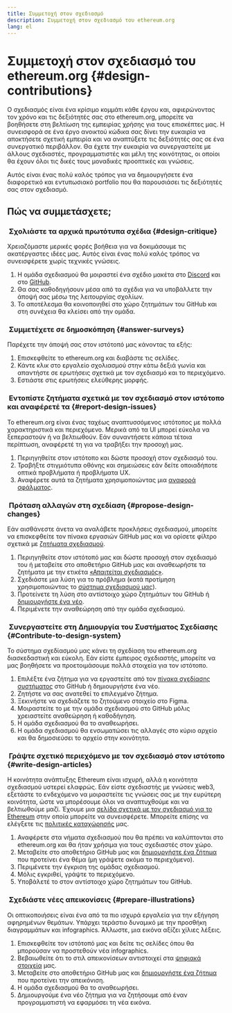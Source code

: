 ```yaml
---
title: Συμμετοχή στον σχεδιασμό
description: Συμμετοχή στον σχεδιασμό του ethereum.org
lang: el
---
```


# Συμμετοχή στον σχεδιασμό του ethereum.org {#design-contributions}

Ο σχεδιασμός είναι ένα κρίσιμο κομμάτι κάθε έργου και, αφιερώνοντας τον χρόνο και τις δεξιότητές σας στο ethereum.org, μπορείτε να βοηθήσετε στη βελτίωση της εμπειρίας χρήσης για τους επισκέπτες μας. Η συνεισφορά σε ένα έργο ανοικτού κώδικα σας δίνει την ευκαιρία να αποκτήσετε σχετική εμπειρία και να αναπτύξετε τις δεξιότητές σας σε ένα συνεργατικό περιβάλλον. Θα έχετε την ευκαιρία να συνεργαστείτε με άλλους σχεδιαστές, προγραμματιστές και μέλη της κοινότητας, οι οποίοι θα έχουν όλοι τις δικές τους μοναδικές προοπτικές και γνώσεις.

Αυτός είναι ένας πολύ καλός τρόπος για να δημιουργήσετε ένα διαφορετικό και εντυπωσιακό portfolio που θα παρουσιάσει τις δεξιότητές σας στον σχεδιασμό.

## Πώς να συμμετάσχετε;

### <Emoji text=":one:" size={1} /> &nbsp;Σχολιάστε τα αρχικά πρωτότυπα σχέδια {#design-critique}

Χρειαζόμαστε μερικές φορές βοήθεια για να δοκιμάσουμε τις ακατέργαστες ιδέες μας. Αυτός είναι ένας πολύ καλός τρόπος να συνεισφέρετε χωρίς τεχνικές γνώσεις.

1. Η ομάδα σχεδιασμού θα μοιραστεί ένα σχέδιο μακέτα στο [Discord](https://discord.com/invite/ethereum-org) και στο [GitHub](https://github.com/ethereum/ethereum-org-website/labels/design%20required%20%F0%9F%8E%A8).
2. Θα σας καθοδηγήσουν μέσα από τα σχέδια για να υποβάλλετε την άποψή σας μέσω της λειτουργίας σχολίων.
3. Το αποτέλεσμα θα κοινοποιηθεί στο χώρο ζητημάτων του GitHub και στη συνέχεια θα κλείσει από την ομάδα.

### <Emoji text=":two:" size={1} /> &nbsp;Συμμετέχετε σε δημοσκόπηση {#answer-surveys}

Παρέχετε την άποψή σας στον ιστότοπό μας κάνοντας τα εξής:

1. Επισκεφθείτε το ethereum.org και διαβάστε τις σελίδες.
2. Κάντε κλικ στο εργαλείο σχολιασμού στην κάτω δεξιά γωνία και απαντήστε σε ερωτήσεις σχετικά με τον σχεδιασμό και το περιεχόμενο.
3. Εστιάστε στις ερωτήσεις ελεύθερης μορφής.

### <Emoji text=":three:" size={1} /> &nbsp;Εντοπίστε ζητήματα σχετικά με τον σχεδιασμό στον ιστότοπο και αναφέρετέ τα {#report-design-issues}

Το ethereum.org είναι ένας ταχέως αναπτυσσόμενος ιστότοπος με πολλά χαρακτηριστικά και περιεχόμενο. Μερικά από τα UI μπορεί εύκολα να ξεπεραστούν ή να βελτιωθούν. Εάν συναντήσετε κάποια τέτοια περίπτωση, αναφέρετέ τη για να τραβήξει την προσοχή μας.

1. Περιηγηθείτε στον ιστότοπο και δώστε προσοχή στον σχεδιασμό του.
2. Τραβήξτε στιγμιότυπα οθόνης και σημειώσεις εάν δείτε οποιαδήποτε οπτικά προβλήματα ή προβλήματα UX.
3. Αναφέρετε αυτά τα ζητήματα χρησιμοποιώντας μια [αναφορά σφάλματος](https://github.com/ethereum/ethereum-org-website/issues/new/choose).

### <Emoji text=":four:" size={1} /> &nbsp;Πρόταση αλλαγών στη σχεδίαση {#propose-design-changes}

Εάν αισθάνεστε άνετα να αναλάβετε προκλήσεις σχεδιασμού, μπορείτε να επισκεφθείτε τον πίνακα εργασιών GitHub μας και να ορίσετε φίλτρο σχετικά με [ζητήματα σχεδιασμού](https://github.com/ethereum/ethereum-org-website/labels/design%20required%20%F0%9F%8E%A8).

1. Περιηγηθείτε στον ιστότοπό μας και δώστε προσοχή στον σχεδιασμό του ή μεταβείτε στο αποθετήριο GitHub μας και αναθεωρήστε τα ζητήματα με την ετικέτα [«Απαιτείται σχεδιασμός»](https://github.com/ethereum/ethereum-org-website/labels/design%20required%20%F0%9F%8E%A8).
2. Σχεδιάστε μια λύση για το πρόβλημα (κατά προτίμηση χρησιμοποιώντας το [σύστημα σχεδιασμού μας](https://www.figma.com/community/file/1134414495420383395)).
3. Προτείνετε τη λύση στο αντίστοιχο χώρο ζητημάτων του GitHub ή [δημιουργήστε ένα νέο](https://github.com/ethereum/ethereum-org-website/issues/new?assignees=&labels=feature+%3Asparkles%3A&template=feature_request.yaml&title=Feature+request).
4. Περιμένετε την αναθεώρηση από την ομάδα σχεδιασμού.

### <Emoji text=":five:" size={1} /> &nbsp;Συνεργαστείτε στη Δημιουργία του Συστήματος Σχεδίασης {#Contribute-to-design-system}

Το σύστημα σχεδίασμού μας κάνει τη σχεδίαση του ethereum.org διασκεδαστική και εύκολη. Εάν είστε έμπειρος σχεδιαστής, μπορείτε να μας βοηθήσετε να προετοιμάσουμε πολλά στοιχεία για τον ιστότοπο.

1. Επιλέξτε ένα ζήτημα για να εργαστείτε από τον [πίνακα σχεδίασης συστήματος](https://github.com/ethereum/ethereum-org-website/labels/design%20system) στο GitHub ή δημιουργήστε ένα νέο.
2. Ζητήστε να σας ανατεθεί το επιλεγμένο ζήτημα.
3. Ξεκινήστε να σχεδιάζετε το ζητούμενο στοιχείο στο Figma.
4. Μοιραστείτε το με την ομάδα σχεδιασμού στο GitHub μόλις χρειαστείτε αναθεώρηση ή καθοδήγηση.
5. Η ομάδα σχεδιασμού θα το αναθεωρήσει.
6. Η ομάδα σχεδιασμού θα ενσωματώσει τις αλλαγές στο κύριο αρχείο και θα δημοσιεύσει το αρχείο στην κοινότητα.

### <Emoji text=":six:" size={1} /> &nbsp;Γράψτε σχετικό περιεχόμενο με τον σχεδιασμό στον ιστότοπο {#write-design-articles}

Η κοινότητα ανάπτυξης Ethereum είναι ισχυρή, αλλά η κοινότητα σχεδιασμού υστερεί ελαφρώς. Εάν είστε σχεδιαστής με γνώσεις web3, εξετάστε το ενδεχόμενο να μοιραστείτε τις γνώσεις σας με την ευρύτερη κοινότητα, ώστε να μπορέσουμε όλοι να αναπτυχθούμε και να βελτιωθούμε μαζί. Έχουμε μια [σελίδα σχετικά με τον σχεδιασμό για το Ethereum](/developers/docs/design-and-ux/) στην οποία μπορείτε να συνεισφέρετε. Μπορείτε επίσης να ελέγξετε τις [πολιτικές καταχώρησής](/contributing/design/adding-design-resources) μας.

1. Αναφέρετε στα νήματα σχεδιασμού που θα πρέπει να καλύπτονται στο ethereum.org και θα ήταν χρήσιμα για τους σχεδιαστές στον χώρο.
2. Μεταβείτε στο αποθετήριο GitHub μας και [δημιουργήστε ένα ζήτημα](https://github.com/ethereum/ethereum-org-website/issues/new) που προτείνει ένα θέμα (μη γράψετε ακόμα το περιεχόμενο).
3. Περιμένετε την έγκριση της ομάδας σχεδιασμού.
4. Μόλις εγκριθεί, γράψτε το περιεχόμενο.
5. Υποβάλετέ το στον αντίστοιχο χώρο ζητημάτων του GitHub.

### <Emoji text=":seven:" size={1} /> &nbsp;Σχεδιάστε νέες απεικονίσεις {#prepare-illustrations}

Οι οπτικοποιήσεις είναι ένα από τα πιο ισχυρά εργαλεία για την εξήγηση αφηρημένων θεμάτων. Υπάρχει τεράστιο δυναμικό με την προσθήκη διαγραμμάτων και infographics. Άλλωστε, μια εικόνα αξίζει χίλιες λέξεις.

1. Επισκεφθείτε τον ιστότοπό μας και δείτε τις σελίδες όπου θα μπορούσαν να προστεθούν νέα infographics.
2. Βεβαιωθείτε ότι το στιλ απεικονίσεων αντιστοιχεί στα [ψηφιακά στοιχεία](/assets/) μας.
3. Μεταβείτε στο αποθετήριο GitHub μας και [δημιουργήστε ένα ζήτημα](https://github.com/ethereum/ethereum-org-website/issues/new) που προτείνει την απεικόνιση.
4. Η ομάδα σχεδιασμού θα το αναθεωρήσει.
5. Δημιουργούμε ένα νέο ζήτημα για να ζητήσουμε από έναν προγραμματιστή να εφαρμόσει τη νέα εικόνα.
